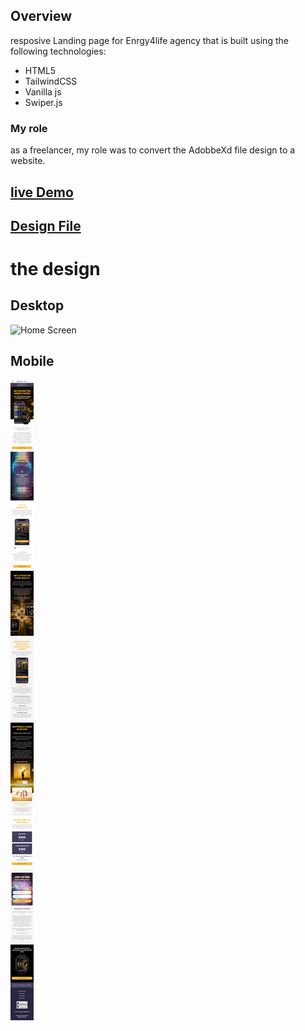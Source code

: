 ## Overview

resposive Landing page for Enrgy4life agency that is built using the following technologies:

- HTML5
- TailwindCSS
- Vanilla js
- Swiper.js

### My role
as a freelancer, my role was to convert the AdobbeXd file design to a website.

## [live Demo](https://alzeqri1997.github.io/energy-4-life/)
## [Design File](https://drive.google.com/file/d/16zlwNcXbIS3qMW7PTeOIfYIptL2CahCg/view?usp=share_link)

# the design
## Desktop
![Home Screen](./Design/Desktop.png)
## Mobile
![Home Screen](./Design/Moble.png)
